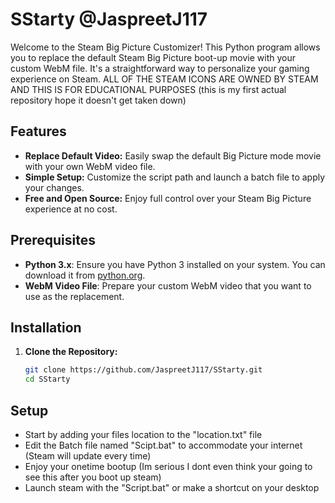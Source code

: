 # SStarty @JaspreetJ117

Welcome to the Steam Big Picture Customizer! This Python program allows you to replace the default Steam Big Picture boot-up movie with your custom WebM file. It's a straightforward way to personalize your gaming experience on Steam. ALL OF THE STEAM ICONS ARE OWNED BY STEAM AND THIS IS FOR EDUCATIONAL PURPOSES (this is my first actual repository hope it doesn't get taken down)

## Features

- **Replace Default Video:** Easily swap the default Big Picture mode movie with your own WebM video file.
- **Simple Setup:** Customize the script path and launch a batch file to apply your changes.
- **Free and Open Source:** Enjoy full control over your Steam Big Picture experience at no cost.

## Prerequisites

- **Python 3.x**: Ensure you have Python 3 installed on your system. You can download it from [python.org](https://www.python.org/).
- **WebM Video File**: Prepare your custom WebM video that you want to use as the replacement.

## Installation

1. **Clone the Repository:**

   ```bash
   git clone https://github.com/JaspreetJ117/SStarty.git
   cd SStarty

## Setup

- Start by adding your files location to the "location.txt" file
- Edit the Batch file named "Scipt.bat" to accommodate your internet (Steam will update every time)
- Enjoy your onetime bootup (Im serious I dont even think your going to see this after you boot up steam)
- Launch steam with the "Script.bat" or make a shortcut on your desktop
